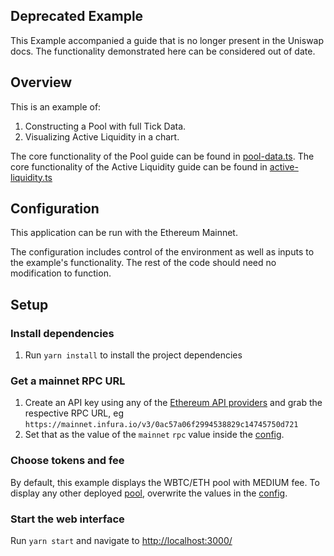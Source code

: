 ## Deprecated Example

This Example accompanied a guide that is no longer present in the Uniswap docs.
The functionality demonstrated here can be considered out of date.

## Overview

This is an example of:

1. Constructing a Pool with full Tick Data.
2. Visualizing Active Liquidity in a chart.

The core functionality of the Pool guide can be found in [pool-data.ts](./src/libs/pool-data.ts).
The core functionality of the Active Liquidity guide can be found in [active-liquidity.ts](./src/libs/active-liquidity.ts)

## Configuration

This application can be run with the Ethereum Mainnet.

The configuration includes control of the environment as well as inputs to the example's functionality. The rest of the code should need no modification to function.

## Setup

### Install dependencies

1. Run `yarn install` to install the project dependencies

### Get a mainnet RPC URL

1. Create an API key using any of the [Ethereum API providers](https://docs.ethers.io/v5/api/providers/) and grab the respective RPC URL, eg `https://mainnet.infura.io/v3/0ac57a06f2994538829c14745750d721`
2. Set that as the value of the `mainnet` `rpc` value inside the [config](./src/config.ts).

### Choose tokens and fee

By default, this example displays the WBTC/ETH pool with MEDIUM fee. To display any other deployed [pool](https://info.uniswap.org/#/pools), overwrite the values in the [config](./src/config.ts).

### Start the web interface

Run `yarn start` and navigate to [http://localhost:3000/](http://localhost:3000/)
